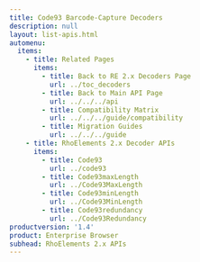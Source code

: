 ```yaml
---
title: Code93 Barcode-Capture Decoders
description: null
layout: list-apis.html
automenu:
  items:
    - title: Related Pages
      items:
        - title: Back to RE 2.x Decoders Page
          url: ../toc_decoders
        - title: Back to Main API Page
          url: ../../../api
        - title: Compatibility Matrix
          url: ../../../guide/compatibility
        - title: Migration Guides
          url: ../../../guide
    - title: RhoElements 2.x Decoder APIs
      items:
        - title: Code93
          url: ../code93
        - title: Code93maxLength
          url: ../Code93MaxLength
        - title: Code93minLength
          url: ../Code93MinLength
        - title: Code93redundancy
          url: ../Code93Redundancy
productversion: '1.4'
product: Enterprise Browser
subhead: RhoElements 2.x APIs
---
```




